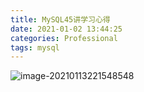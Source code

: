 ```yaml
---
title: MySQL45讲学习心得
date: 2021-01-02 13:44:25
categories: Professional
tags: mysql
---
```


![image-20210113221548548](\MySQL45讲学习心得\image-20210113221548548.png)